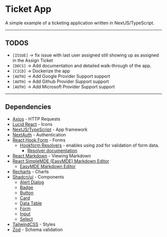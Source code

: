 # Ticket App

A simple example of a ticketing application written in NextJS/TypeScript.

---

## TODOS

- `[ISSUE]` -> fix issue with last user assigned still showing up as assigned in the Assign Ticket
- `[DOCS]` -> Add documentation and detailed walk-through of the app.
- `[CICD]` -> Dockerize the app
- `[AUTH]` -> Add Google Provider Support support
- `[AUTH]` -> Add Github Provider Support support
- `[AUTH]` -> Add Microsoft Provider Support support

---

## Dependencies

- [Axios](https://axios-http.com/docs/intro) - HTTP Requests
- [Lucid React](https://lucide.dev/guide/packages/lucide-react) - Icons
- [NextJS/TypeScript](https://nextjs.org/) - App framework
- [NextAuth](https://next-auth.js.org/) - Authentication
- [React Hook Form](https://www.react-hook-form.com/) - Forms
  - [Hookform Resolvers](https://www.npmjs.com/package/@hookform/resolvers) - enables using zod for validation of form data.
    - [Resolver documentation](https://react-hook-form.com/docs/useform#resolver)
- [React Markdown](https://www.npmjs.com/package/react-markdown) - Viewing Markdown
- [React SimpleMDE (EasyMDE) Markdown Editor](https://www.npmjs.com/package/react-simplemde-editor)
  - [EasyMDE Markdown Editor](https://www.npmjs.com/package/easymde)
- [Recharts](https://recharts.org/en-US/) - Charts
- [Shadcn/ui](https://ui.shadcn.com/) - Components
  - [Alert Dialog](https://ui.shadcn.com/docs/components/alert-dialog) 
  - [Badge](https://ui.shadcn.com/docs/components/badge)
  - [Button](https://ui.shadcn.com/docs/components/button)
  - [Card](https://ui.shadcn.com/docs/components/card)
  - [Data Table](https://ui.shadcn.com/docs/components/data-table)
  - [Form](https://ui.shadcn.com/docs/components/form)
  - [Input](https://ui.shadcn.com/docs/components/input) 
  - [Select](https://ui.shadcn.com/docs/components/select)
- [TailwindCSS](https://tailwindcss.com/) - Styles
- [Zod](https://zod.dev/) - Schema validation

